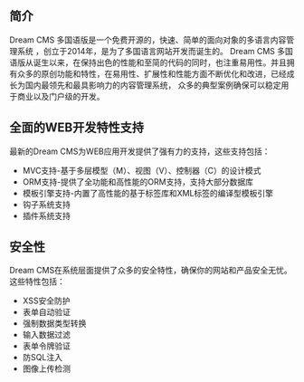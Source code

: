 ﻿## 简介

Dream CMS 多国语版是一个免费开源的，快速、简单的面向对象的多语言内容管理系统 ，创立于2014年，是为了多国语言网站开发而诞生的。
Dream CMS 多国语版从诞生以来，在保持出色的性能和至简的代码的同时，也注重易用性。并且拥有众多的原创功能和特性，在易用性、扩展性和性能方面不断优化和改进，已经成长为国内最领先和最具影响力的内容管理系统，
众多的典型案例确保可以稳定用于商业以及门户级的开发。

## 全面的WEB开发特性支持

最新的Dream CMS为WEB应用开发提供了强有力的支持，这些支持包括：

*  MVC支持-基于多层模型（M）、视图（V）、控制器（C）的设计模式
*  ORM支持-提供了全功能和高性能的ORM支持，支持大部分数据库
*  模板引擎支持-内置了高性能的基于标签库和XML标签的编译型模板引擎
*  钩子系统支持
*  插件系统支持


## 安全性

Dream CMS在系统层面提供了众多的安全特性，确保你的网站和产品安全无忧。这些特性包括：

*  XSS安全防护
*  表单自动验证
*  强制数据类型转换
*  输入数据过滤
*  表单令牌验证
*  防SQL注入
*  图像上传检测

